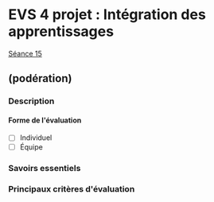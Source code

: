 # EVS 4 projet : Intégration des apprentissages

[Séance 15](../../../01-deroulement/15/)

## (podération)

### Description


#### Forme de l'évaluation

* [ ] Individuel
* [ ] Équipe

### Savoirs essentiels


### Principaux critères d'évaluation
